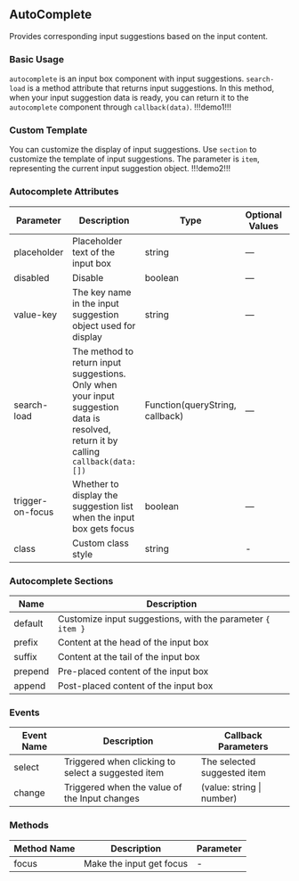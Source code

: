## AutoComplete

Provides corresponding input suggestions based on the input content.

### Basic Usage

`autocomplete` is an input box component with input suggestions. `search-load` is a method attribute that returns input suggestions. In this method, when your input suggestion data is ready, you can return it to the `autocomplete` component through `callback(data)`.
!!!demo1!!!

### Custom Template

You can customize the display of input suggestions.
Use `section` to customize the template of input suggestions. The parameter is `item`, representing the current input suggestion object.
!!!demo2!!!

### Autocomplete Attributes

| Parameter        | Description                                                                                                                        | Type                            | Optional Values | Default Value |
| ---------------- | ---------------------------------------------------------------------------------------------------------------------------------- | ------------------------------- | --------------- | ------------- |
| placeholder      | Placeholder text of the input box                                                                                                  | string                          | —               | —             |
| disabled         | Disable                                                                                                                            | boolean                         | —               | false         |
| value-key        | The key name in the input suggestion object used for display                                                                       | string                          | —               | value         |
| search-load      | The method to return input suggestions. Only when your input suggestion data is resolved, return it by calling `callback(data:[])` | Function(queryString, callback) | —               | —             |
| trigger-on-focus | Whether to display the suggestion list when the input box gets focus                                                               | boolean                         | —               | true          |
| class            | Custom class style                                                                                                                 | string                          | -               | -             |

### Autocomplete Sections

| Name    | Description                                                |
| ------- | ---------------------------------------------------------- |
| default | Customize input suggestions, with the parameter `{ item }` |
| prefix  | Content at the head of the input box                       |
| suffix  | Content at the tail of the input box                       |
| prepend | Pre-placed content of the input box                        |
| append  | Post-placed content of the input box                       |

### Events

| Event Name | Description                                        | Callback Parameters         |
| ---------- | -------------------------------------------------- | --------------------------- |
| select     | Triggered when clicking to select a suggested item | The selected suggested item |
| change     | Triggered when the value of the Input changes      | (value: string \| number)   |

### Methods

| Method Name | Description              | Parameter |
| ----------- | ------------------------ | --------- |
| focus       | Make the input get focus | -         |
